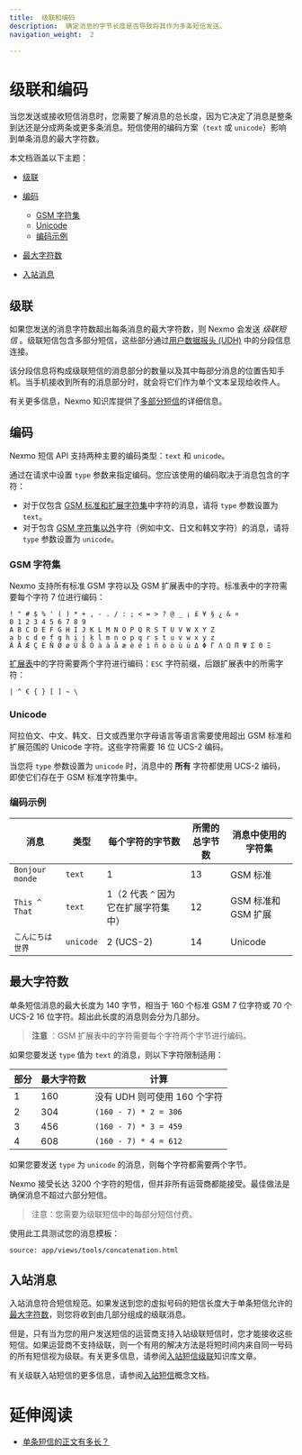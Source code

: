 ```yaml
---
title:  级联和编码
description:  确定消息的字节长度是否导致将其作为多条短信发送。
navigation_weight:  2

---
```



级联和编码
=====

当您发送或接收短信消息时，您需要了解消息的总长度，因为它决定了消息是整条到达还是分成两条或更多条消息。短信使用的编码方案（`text` 或 `unicode`）影响到单条消息的最大字符数。

本文档涵盖以下主题：

* [级联](#concatenation)

* [编码](#encoding)

  * [GSM 字符集](#gsm-character-sets)
  * [Unicode](#unicode)
  * [编码示例](#encoding-examples)

* [最大字符数](#maximum-number-of-characters)

* [入站消息](#inbound-messages)

级联
---

如果您发送的消息字符数超出每条消息的最大字符数，则 Nexmo 会发送 *级联短信* 。级联短信包含多部分短信，这些部分通过[用户数据报头 (UDH)](https://en.wikipedia.org/wiki/User_Data_Header) 中的分段信息连接。

该分段信息将构成级联短信的消息部分的数量以及其中每部分消息的位置告知手机。当手机接收到所有的消息部分时，就会将它们作为单个文本呈现给收件人。

有关更多信息，Nexmo 知识库提供了[多部分短信](https://help.nexmo.com/hc/en-us/articles/204014833-How-is-a-Multipart-SMS-Constructed-)的详细信息。

编码
---

Nexmo 短信 API 支持两种主要的编码类型：`text` 和 `unicode`。

通过在请求中设置 `type` 参数来指定编码。您应该使用的编码取决于消息包含的字符：

* 对于仅包含 [GSM 标准和扩展字符集](#gsm-character-sets)中字符的消息，请将 `type` 参数设置为 `text`。
* 对于包含 [GSM 字符集以外](#unicode)字符（例如中文、日文和韩文字符）的消息，请将 `type` 参数设置为 `unicode`。

### GSM 字符集

Nexmo 支持所有标准 GSM 字符以及 GSM 扩展表中的字符。标准表中的字符需要每个字符 7 位进行编码：
````
! " # $ % ' ( ) * + , - . / : ; < = > ? @ _ ¡ £ ¥ § ¿ & ¤
0 1 2 3 4 5 6 7 8 9
A B C D E F G H I J K L M N O P Q R S T U V W X Y Z
a b c d e f g h i j k l m n o p q r s t u v w x y z
Ä Å Æ Ç É Ñ Ø ø Ü ß Ö à ä å æ è é ì ñ ò ö ù ü Δ Φ Γ Λ Ω Π Ψ Σ Θ Ξ
````
[扩展表](https://en.wikipedia.org/wiki/GSM_03.38#GSM_7-bit_default_alphabet_and_extension_table_of_3GPP_TS_23.038_/_GSM_03.38)中的字符需要两个字符进行编码：`ESC` 字符前缀，后跟扩展表中的所需字符：
````
| ^ € { } [ ] ~ \
````
### Unicode

阿拉伯文、中文、韩文、日文或西里尔字母语言等语言需要使用超出 GSM 标准和扩展范围的 Unicode 字符。这些字符需要 16 位 UCS-2 编码。

当您将 `type` 参数设置为 `unicode` 时，消息中的 **所有** 字符都使用 UCS-2 编码，即使它们存在于 GSM 标准字符集中。

### 编码示例

|       消息        |    类型     |        每个字符的字节数        | 所需的总字节数 |   消息中使用的字符集    |
|-----------------|-----------|------------------------|---------|----------------|
| `Bonjour monde` | `text`    | 1                      | 13      | GSM 标准         |
| `This ^ That`   | `text`    | 1（2 代表 `^` 因为它在扩展字符集中） | 12      | GSM 标准和 GSM 扩展 |
| `こんにちは世界`       | `unicode` | 2 (UCS-2)        | 14      | Unicode        |

最大字符数
-----

单条短信消息的最大长度为 140 字节，相当于 160 个标准 GSM 7 位字符或 70 个 UCS-2 16 位字符。超出此长度的消息则会分为几部分。

> **注意** ：GSM 扩展表中的字符需要每个字符两个字节进行编码。

如果您要发送 `type` 值为 `text` 的消息，则以下字符限制适用：

| 部分 | 最大字符数 | 计算 |
| -- | -- | -- |
| 1 | 160 | 没有 UDH 则可使用 160 个字符 |
| 2 | 304 | `(160 - 7) * 2 = 306` |
| 3 | 456 | `(160 - 7) * 3 = 459` |
| 4 | 608 | `(160 - 7) * 4 = 612` |

如果您要发送 `type` 为 `unicode` 的消息，则每个字符都需要两个字节。

Nexmo 接受长达 3200 个字符的短信，但并非所有运营商都能接受。最佳做法是确保消息不超过六部分短信。

> 注意：您需要为级联短信中的每部分短信付费。

使用此工具测试您的消息模板：

```partial
source: app/views/tools/concatenation.html
```

入站消息
----

入站消息符合短信规范。如果发送到您的虚拟号码的短信长度大于单条短信允许的[最大字符数](#maximum-number-of-characters)，则您将收到由几部分组成的级联消息。

但是，只有当为您的用户发送短信的运营商支持入站级联短信时，您才能接收这些短信。如果运营商不支持级联，则一个有用的解决方法是将短时间内来自同一号码的所有短信视为级联。有关更多信息，请参阅[入站短信级联](https://help.nexmo.com/hc/en-us/articles/205704158)知识库文章。

有关级联入站短信的更多信息，请参阅[入站短信](inbound-sms)概念文档。

延伸阅读
====

* [单条短信的正文有多长？](https://help.nexmo.com/hc/en-us/articles/204076866-How-long-is-a-single-SMS-body-)

